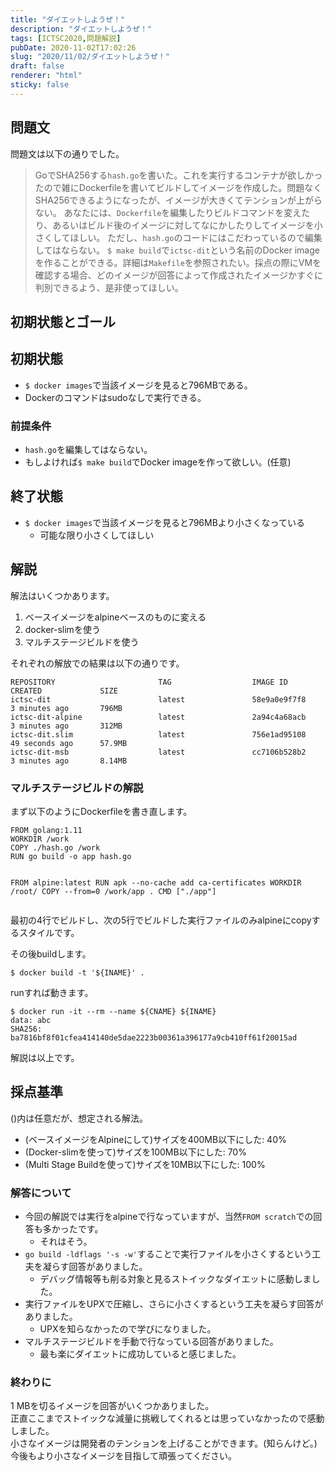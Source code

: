 ```yaml
---
title: "ダイエットしようぜ！"
description: "ダイエットしようぜ！"
tags: [ICTSC2020,問題解説]
pubDate: 2020-11-02T17:02:26
slug: "2020/11/02/ダイエットしようぜ！"
draft: false
renderer: "html"
sticky: false
---
```



<h2>問題文</h2>



<p>問題文は以下の通りでした。</p>



<blockquote class="wp-block-quote"><p>GoでSHA256する<code>hash.go</code>を書いた。これを実行するコンテナが欲しかったので雑にDockerfileを書いてビルドしてイメージを作成した。問題なくSHA256できるようになったが、イメージが大きくてテンションが上がらない。 あなたには、<code>Dockerfile</code>を編集したりビルドコマンドを変えたり、あるいはビルド後のイメージに対してなにかしたりしてイメージを小さくしてほしい。 ただし、<code>hash.go</code>のコードにはこだわっているので編集してはならない。 <code>$ make build</code>で<code>ictsc-dit</code>という名前のDocker imageを作ることができる。詳細は<code>Makefile</code>を参照されたい。採点の際にVMを確認する場合、どのイメージが回答によって作成されたイメージかすぐに判別できるよう、是非使ってほしい。</p></blockquote>



<h2>初期状態とゴール</h2>



<h2>初期状態</h2>



<ul><li><code>$ docker images</code>で当該イメージを見ると796MBである。</li><li>Dockerのコマンドはsudoなしで実行できる。</li></ul>



<h3>前提条件</h3>



<ul><li><code>hash.go</code>を編集してはならない。</li><li>もしよければ<code>$ make build</code>でDocker imageを作って欲しい。(任意)</li></ul>



<h2>終了状態</h2>



<ul><li><code>$ docker images</code>で当該イメージを見ると796MBより小さくなっている<ul><li>可能な限り小さくしてほしい</li></ul></li></ul>



<h2>解説</h2>



<p>解法はいくつかあります。</p>



<ol><li>ベースイメージをalpineベースのものに変える</li><li>docker-slimを使う</li><li>マルチステージビルドを使う</li></ol>



<p>それぞれの解放での結果は以下の通りです。</p>


<div class="wp-block-syntaxhighlighter-code "><pre class="brush: plain; title: ; title: ; notranslate" title=""><code>REPOSITORY                       TAG                  IMAGE ID            CREATED             SIZE
ictsc-dit                        latest               58e9a0e9f7f8        3 minutes ago       796MB
ictsc-dit-alpine                 latest               2a94c4a68acb        3 minutes ago       312MB
ictsc-dit.slim                   latest               756e1ad95108        49 seconds ago      57.9MB
ictsc-dit-msb                    latest               cc7106b528b2        3 minutes ago       8.14MB</code></pre></div>


<h3>マルチステージビルドの解説</h3>



<p>まず以下のようにDockerfileを書き直します。</p>


<div class="wp-block-syntaxhighlighter-code "><pre class="brush: plain; title: ; title: ; notranslate" title=""><code>FROM golang:1.11
WORKDIR /work
COPY ./hash.go /work
RUN go build -o app hash.go

FROM alpine:latest
RUN apk --no-cache add ca-certificates
WORKDIR /root/
COPY --from=0 /work/app .
CMD &#91;&quot;./app&quot;]</code></pre></div>


<p>最初の4行でビルドし、次の5行でビルドした実行ファイルのみalpineにcopyするスタイルです。</p>



<p>その後buildします。</p>


<div class="wp-block-syntaxhighlighter-code "><pre class="brush: plain; title: ; title: ; notranslate" title=""><code>$ docker build -t '${INAME}' .</code></pre></div>


<p>runすれば動きます。</p>


<div class="wp-block-syntaxhighlighter-code "><pre class="brush: plain; title: ; title: ; notranslate" title=""><code>$ docker run -it --rm --name ${CNAME} ${INAME}
data: abc
SHA256: ba7816bf8f01cfea414140de5dae2223b00361a396177a9cb410ff61f20015ad</code></pre></div>


<p>解説は以上です。</p>



<h2>採点基準</h2>



<p>()内は任意だが、想定される解法。</p>



<ul><li>(ベースイメージをAlpineにして)サイズを400MB以下にした: 40%</li><li>(Docker-slimを使って)サイズを100MB以下にした: 70%</li><li>(Multi Stage Buildを使って)サイズを10MB以下にした: 100%</li></ul>



<h3>解答について</h3>



<ul><li>今回の解説では実行をalpineで行なっていますが、当然<code>FROM scratch</code>での回答も多かったです。<ul><li>それはそう。</li></ul></li><li><code>go build -ldflags '-s -w'</code>することで実行ファイルを小さくするという工夫を凝らす回答がありました。<ul><li>デバッグ情報等も削る対象と見るストイックなダイエットに感動しました。</li></ul></li><li>実行ファイルをUPXで圧縮し、さらに小さくするという工夫を凝らす回答がありました。<ul><li>UPXを知らなかったので学びになりました。</li></ul></li><li>マルチステージビルドを手動で行なっている回答がありました。<ul><li>最も楽にダイエットに成功していると感じました。</li></ul></li></ul>



<h3>終わりに</h3>



<p>1 MBを切るイメージを回答がいくつかありました。<br>
正直ここまでストイックな減量に挑戦してくれるとは思っていなかったので感動しました。<br>
小さなイメージは開発者のテンションを上げることができます。(知らんけど。)<br>
今後もより小さなイメージを目指して頑張ってください。</p>
